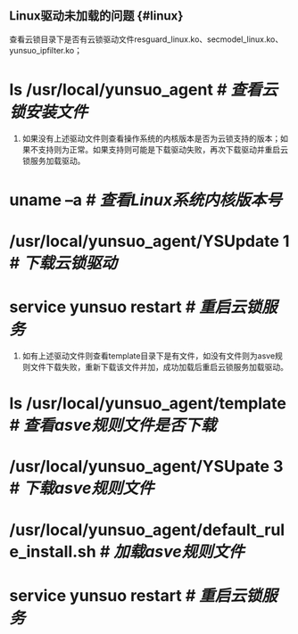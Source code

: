 ## Linux驱动未加载的问题 {#linux}

查看云锁目录下是否有云锁驱动文件resguard_linux.ko、secmodel_linux.ko、yunsuo_ipfilter.ko；

# ls /usr/local/yunsuo_agent _# 查看云锁安装文件_

1.  如果没有上述驱动文件则查看操作系统的内核版本是否为云锁支持的版本；如果不支持则为正常。如果支持则可能是下载驱动失败，再次下载驱动并重启云锁服务加载驱动。

# uname –a _# 查看Linux系统内核版本号_

# /usr/local/yunsuo_agent/YSUpdate 1 _# 下载云锁驱动_

# service yunsuo restart _# 重启云锁服务_

1.  如有上述驱动文件则查看template目录下是有文件，如没有文件则为asve规则文件下载失败，重新下载该文件并加，成功加载后重启云锁服务加载驱动。

# ls /usr/local/yunsuo_agent/template _# 查看asve规则文件是否下载_

# /usr/local/yunsuo_agent/YSUpate 3 _#_ _下载asve规则文件_

# /usr/local/yunsuo_agent/default_rule_install.sh _#_ _加载asve规则文件_

# service yunsuo restart _# 重启云锁服务_